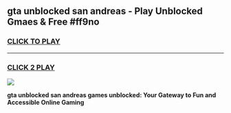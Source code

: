 
## gta unblocked san andreas - Play Unblocked Gmaes & Free #ff9no
<h3>
<a href="https://news.freeplayer.one?title=gta_unblocked_san_andreas&ref=03M">CLICK TO PLAY</a></h3>
<hr>

<h3>
<a href="https://news.freeplayer.one?title=gta_unblocked_san_andreas&ref=03M">CLICK 2 PLAY</a>
  
</h3>

<a href="https://news.freeplayer.one?title=gta_unblocked_san_andreas&ref=03M"><img src="https://clearcache.store/games.png"></a>


**gta unblocked san andreas games unblocked: Your Gateway to Fun and Accessible Online Gaming**
